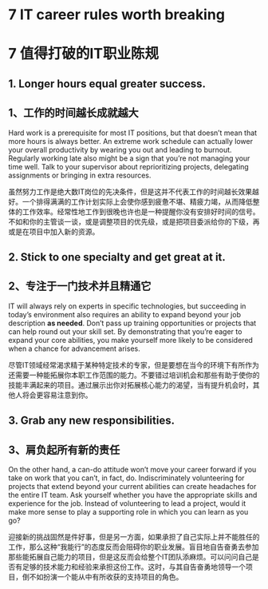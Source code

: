 # 7 IT career rules worth breaking

# 7 值得打破的IT职业陈规

## 1. Longer hours equal greater success.

## 1、工作的时间越长成就越大

Hard work is a prerequisite for most IT positions, but that doesn’t mean that more hours is always better. An extreme work schedule can actually lower your overall productivity by wearing you out and leading to burnout. Regularly working late also might be a sign that you’re not managing your time well. Talk to your supervisor about reprioritizing projects, delegating assignments or bringing in extra resources.

虽然努力工作是绝大数IT岗位的先决条件，但是这并不代表工作的时间越长效果越好。一个排得满满的工作计划实际上会使你感到疲惫不堪、精疲力竭，从而降低整体的工作效率。经常性地工作到很晚也许也是一种提醒你没有安排好时间的信号。不如和你的主管谈一谈，或是调整项目的优先级，或是把项目委派给你的下级，再或是在项目中加入新的资源。

## 2. Stick to one specialty and get great at it.

## 2、专注于一门技术并且精通它

IT will always rely on experts in specific technologies, but succeeding in today’s environment also requires an ability to expand beyond your job description **as needed**. Don’t pass up training opportunities or projects that can help round out your skill set. By demonstrating that you’re eager to expand your core abilities, you make yourself more likely to be considered when a chance for advancement arises.

尽管IT领域经常渴求精于某种特定技术的专家，但是要想在当今的环境下有所作为还需要一种能拓展你本职工作范围的能力。不要错过培训机会和那些有助于使你的技能丰满起来的项目。通过展示出你对拓展核心能力的渴望，当有提升机会时，其他人将会更容易注意到你。

## 3. Grab any new responsibilities.

## 3、肩负起所有新的责任

On the other hand, a can-do attitude won’t move your career forward if you take on work that you can’t, in fact, do. Indiscriminately volunteering for projects that extend beyond your current abilities can create headaches for the entire IT team. Ask yourself whether you have the appropriate skills and experience for the job. Instead of volunteering to lead a project, would it make more sense to play a supporting role in which you can learn as you go?

迎接新的挑战固然是件好事，但是另一方面，如果承担了自己实际上并不能胜任的工作，那么这种“我能行”的态度反而会阻碍你的职业发展。盲目地自告奋勇去参加那些能拓展自己能力的项目，但是这反而会给整个IT团队添麻烦。可以问问自己是否有足够的技术能力和经验来承担这份工作。这时，与其自告奋勇地领导一个项目，倒不如扮演一个能从中有所收获的支持项目的角色。
